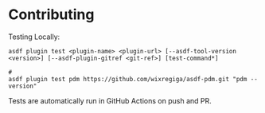 # Contributing

Testing Locally:

```shell
asdf plugin test <plugin-name> <plugin-url> [--asdf-tool-version <version>] [--asdf-plugin-gitref <git-ref>] [test-command*]

#
asdf plugin test pdm https://github.com/wixregiga/asdf-pdm.git "pdm --version"
```

Tests are automatically run in GitHub Actions on push and PR.
